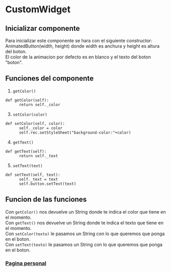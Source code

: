 # CustomWidget
## Inicializar componente
Para inicializar este componente se hara con el siguiente constructor:  
AnimatedButton(width, height) donde width es anchura y height es altura del boton.  
El color de la animacion por defecto es en blanco y el texto del boton "boton".
## Funciones del componente
1. `getColor()`
  ```
  def getColor(self):
        return self._color
  ```
3. `setColor(color)`
  ```
  def setColor(self, color):
        self._color = color
        self.rec.setStyleSheet("background-color:"+color)
  ```
4. `getText()`
  ```
  def getText(self):
        return self._text
  ```
5. `setText(text)`
  ```
  def setText(self, text):
        self._text = text
        self.button.setText(text)
  ```
## Funcion de las funciones
Con `getColor()` nos devuelve un String donde te indica el color que tiene en el momento.  
Con `getText()` nos devuelve un String donde te indica el texto que tiene en el momento.  
Con `setColor(texto)` le pasamos un String con lo que queremos que ponga en el boton.  
Con `setText(texto)` le pasamos un String con lo que queremos que ponga en el boton.

### [Pagina personal](https://fpintadoramos.github.io/)
